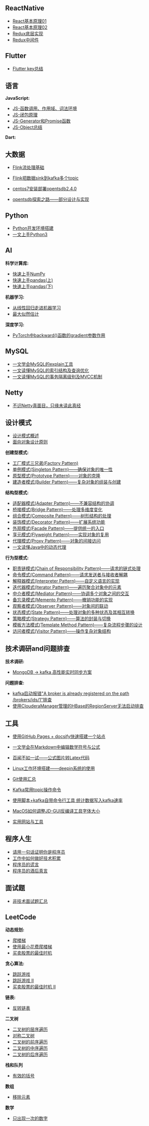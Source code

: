 
## ReactNative

- [React基本原理01](ReactNative/react_source_code_1.md)
- [React基本原理02](ReactNative/react_source_code_2.md)
- [Redux底层实现](ReactNative/redux_source_code.md)
- [Redux中间件](ReactNative/redux_middleware_source_code.md)


## Flutter
- [Flutter key总结](Flutter/flutter_key.md)


## 语言
**JavaScript:**
- [JS-函数调用、作用域、词法环境](Language/javascript_function_01.md)
- [JS-闭包原理](Language/javascript_function_02.md)
- [JS-Generator和Promise函数](Language/javascript_function_03.md)
- [JS-Object总结](Language/javascript_class_01.md)

**Dart:**

## 大数据

- [Flink流处理基础](BigData/flink-stream-processing-theory.md)
- [Flink把数据sink到kafka多个topic](BigData/flink-kafka-sink-multiple-topics.md)

- [centos7安装部署opentsdb2.4.0](BigData/how-to-install-opentsdb.md)
- [opentsdb探索之路——部分设计与实现](BigData/the-road-of-exploring-opentsdb.md)

## Python

- [Python开发环境搭建](Python/python-environment.md)
- [一文上手Python3](https://www.cnblogs.com/bytesfly/p/python.html)

## AI

**科学计算库:**
- [快速上手NumPy](https://www.cnblogs.com/bytesfly/p/numpy.html)
- [快速上手pandas(上)](https://www.cnblogs.com/bytesfly/p/pandas-1.html)
- [快速上手pandas(下)](https://www.cnblogs.com/bytesfly/p/pandas-2.html)


**机器学习:**
- [从线性回归走进机器学习](AI/linear-regression.md)
- [最大似然估计](AI/maximum-likelihood-estimation.md)

**深度学习:**
- [PyTorch中backward()函数的gradient参数作用](AI/why-need-gradient-arg-in-pytorch-backward.md)


## MySQL

- [一文学会MySQL的explain工具](MySQL/how-to-use-mysql-explain.md)
- [一文读懂MySQL的索引结构及查询优化](MySQL/mysql-index-theory-and-best-practice.md)
- [一文读懂MySQL的事务隔离级别及MVCC机制](MySQL/mysql-transaction-innodb-mvcc.md)

## Netty

- [不识Netty真面目，只缘未读此真经](Netty/the-truth-of-netty.md)

## 设计模式

- [设计模式概述](DesignPattern/overview.md)
- [面向对象设计原则](DesignPattern/object-oriented-design-principles.md)

**创建型模式:**
- [工厂模式三兄弟(Factory Pattern)](DesignPattern/factory-pattern.md)
- [单例模式(Singleton Pattern)——确保对象的唯一性](DesignPattern/singleton-pattern.md)
- [原型模式(Prototype Pattern)——对象的克隆](DesignPattern/prototype-pattern.md)
- [建造者模式(Builder Pattern)——复杂对象的组装与创建](DesignPattern/builder-pattern.md)

**结构型模式:**
- [适配器模式(Adapter Pattern)——不兼容结构的协调](DesignPattern/adapter-pattern.md)
- [桥接模式(Bridge Pattern)——处理多维度变化](DesignPattern/bridge-pattern.md)
- [组合模式(Composite Pattern)——树形结构的处理](DesignPattern/composite-pattern.md)
- [装饰模式(Decorator Pattern)——扩展系统功能](DesignPattern/decorator-pattern.md)
- [外观模式(Facade Pattern)——提供统一的入口](DesignPattern/facade-pattern.md)
- [享元模式(Flyweight Pattern)——实现对象的复用](DesignPattern/flyweight-pattern.md)
- [代理模式(Proxy Pattern)——对象的间接访问](DesignPattern/proxy-pattern.md)
- [一文读懂Java中的动态代理](Java/dynamic-proxy-in-java.md)

**行为型模式:**
- [职责链模式(Chain of Responsibility Pattern)——请求的链式处理](DesignPattern/chain-of-responsibility-pattern.md)
- [命令模式(Command Pattern)——请求发送者与接收者解耦](DesignPattern/command-pattern.md)
- [解释器模式(Interpreter Pattern)——自定义语言的实现](DesignPattern/interpreter-pattern.md)
- [迭代器模式(Iterator Pattern)——遍历聚合对象中的元素](DesignPattern/iterator-pattern.md)
- [中介者模式(Mediator Pattern)——协调多个对象之间的交互](DesignPattern/mediator-pattern.md)
- [备忘录模式(Memento Pattern)——撤销功能的实现]()
- [观察者模式(Observer Pattern)——对象间的联动]()
- [状态模式(State Pattern)——处理对象的多种状态及其相互转换]()
- [策略模式(Strategy Pattern)——算法的封装与切换]()
- [模板方法模式(Template Method Pattern)——复杂流程步骤的设计]()
- [访问者模式(Visitor Pattern)——操作复杂对象结构]()


## 技术调研and问题排查

**技术调研:**
- [MongoDB -> kafka 高性能实时同步方案](ProblemResearch/data-from-mongodb-to-kafka.md)


**问题排查:**
- [kafka启动报错"A broker is already registered on the path /brokers/ids/1"排查](ProblemResearch/kafka-broker-already-registered.md)
- [使用ClouderaManager管理的HBase的RegionServer无法启动排查](ProblemResearch/hbase-region-server-cannot-start.md)



## 工具

- [使用GitHub Pages + docsify快速搭建一个站点](Tool/github-page-docsify.md)
- [一文学会在Markdown中编辑数学符号与公式](Tool/markdown-formula.md)
- [百闻不如一试——公式图片转Latex代码](Tool/image-to-latex.md)
  
- [Linux工作环境搭建——deepin系统的使用](Tool/work-on-deepin-linux.md)
- [Git使用汇总](Tool/about-git.md)

- [Kafka常用topic操作命令](Tool/kafka-commands.md)
- [使用脚本+kafka自带命令行工具 统计数据写入kafka速率](Tool/kafka-write-speed.md)

- [MacOS如何调整JD-GUI反编译工具字体大小](Tool/how-to-adjust-jd-gui-fontsize.md)

- [实用网站与工具](Tool/awesome-sites.md)

## 程序人生

- [请用一句话证明你是程序员](Life/how-to-prove-that-you-are-a-programmer.md)
- [工作中如何做好技术积累](Life/study-vs-work.md)
- [程序员的谎言](Life/what-are-the-most-common-lies-told-by-programmers.md)
- [程序员的酒后真言](Life/drunk-post-of-a-programmer.md)

## 面试题

- [非技术面试题汇总](Interview/non-technical-interview-questions.md)

## LeetCode

**动态规划:**
- [爬楼梯](LeetCode/0070-climbing-stairs.md)
- [使用最小花费爬楼梯](LeetCode/0746-min-cost-climbing-stairs.md)
- [买卖股票的最佳时机](LeetCode/0121-best-time-to-buy-and-sell-stock.md)

**贪心算法:**
- [跳跃游戏](LeetCode/0055-jump-game.md)
- [跳跃游戏 II](LeetCode/0045-jump-game-ii.md)
- [买卖股票的最佳时机 II](LeetCode/0122-best-time-to-buy-and-sell-stock-ii.md)

**链表:**
- [反转链表](LeetCode/0206-reverse-linked-list.md)

**二叉树**
- [二叉树的层序遍历](LeetCode/0102-binary-tree-level-order-traversal.md)
- [对称二叉树](LeetCode/0101-symmetric-tree.md)
- [二叉树的前序遍历](LeetCode/0144-binary-tree-preorder-traversal.md)
- [二叉树的中序遍历](LeetCode/0094-binary-tree-inorder-traversal.md)
- [二叉树的后序遍历](LeetCode/0145-binary-tree-postorder-traversal.md)

**栈和队列**
- [有效的括号](LeetCode/0020-valid-parentheses.md)

**数组**
- [移除元素](LeetCode/0027-remove-element.md)

**数学**
- [只出现一次的数字](LeetCode/0136-single-number.md)